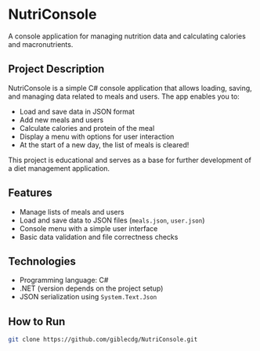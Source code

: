 # NutriConsole

A console application for managing nutrition data and calculating calories and macronutrients.

## Project Description

NutriConsole is a simple C# console application that allows loading, saving, and managing data related to meals and users. The app enables you to:

- Load and save data in JSON format
- Add new meals and users
- Calculate calories and protein of the meal
- Display a menu with options for user interaction
- At the start of a new day, the list of meals is cleared!

This project is educational and serves as a base for further development of a diet management application.

## Features

- Manage lists of meals and users
- Load and save data to JSON files (`meals.json`, `user.json`)
- Console menu with a simple user interface
- Basic data validation and file correctness checks

## Technologies

- Programming language: C#
- .NET (version depends on the project setup)
- JSON serialization using `System.Text.Json`

## How to Run

   ```bash
git clone https://github.com/giblecdg/NutriConsole.git
   ```



